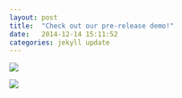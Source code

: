 ```yaml
---
layout: post
title:  "Check out our pre-release demo!"
date:   2014-12-14 15:11:52
categories: jekyll update
---
```

![](https://camo.githubusercontent.com/fba5e96fb6ce43590acfc4b76fcb30b1e74f550b/687474703a2f2f692e696d6775722e636f6d2f435242446754392e6a7067)

![](http://i.imgur.com/Yh2oMbt.png)

[jekyll]:      http://jekyllrb.com
[jekyll-gh]:   https://github.com/jekyll/jekyll
[jekyll-help]: https://github.com/jekyll/jekyll-help
